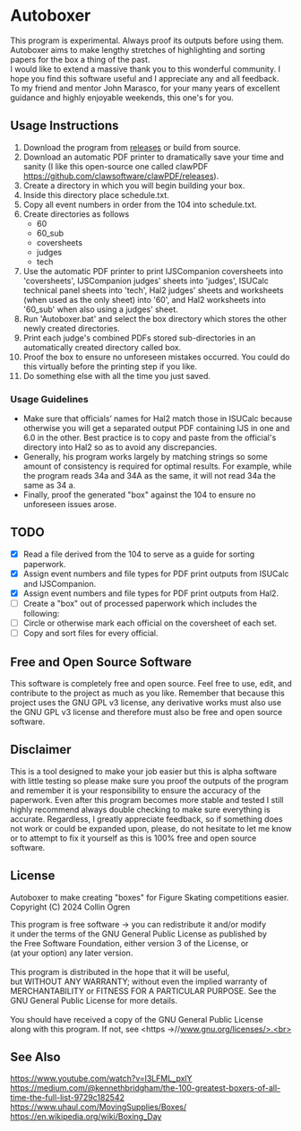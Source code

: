 # Autoboxer
This program is experimental. Always proof its outputs before using them.<br>
Autoboxer aims to make lengthy stretches of highlighting and sorting papers for the box a thing of the past.<br>
I would like to extend a massive thank you to this wonderful community. I hope you find this software useful and I appreciate any and all feedback.<br>
To my friend and mentor John Marasco, for your many years of excellent guidance and highly enjoyable weekends, this one's for you.
## Usage Instructions
1. Download the program from [releases](https://github.com/collinogren/Autoboxer/releases) or build from source.
2. Download an automatic PDF printer to dramatically save your time and sanity (I like this open-source one called clawPDF https://github.com/clawsoftware/clawPDF/releases).
3. Create a directory in which you will begin building your box.
4. Inside this directory place schedule.txt.
5. Copy all event numbers in order from the 104 into schedule.txt.
6. Create directories as follows
   - 60
   - 60_sub
   - coversheets
   - judges
   - tech
7. Use the automatic PDF printer to print IJSCompanion coversheets into 'coversheets', IJSCompanion judges' sheets into 'judges', ISUCalc technical panel sheets into 'tech', Hal2 judges' sheets and worksheets (when used as the only sheet) into '60', and Hal2 worksheets into '60_sub' when also using a judges' sheet.
8. Run 'Autoboxer.bat' and select the box directory which stores the other newly created directories.
9. Print each judge's combined PDFs stored sub-directories in an automatically created directory called box.
10. Proof the box to ensure no unforeseen mistakes occurred. You could do this virtually before the printing step if you like.
11. Do something else with all the time you just saved.
### Usage Guidelines
- Make sure that officials’ names for Hal2 match those in ISUCalc because otherwise you will get a separated output PDF containing IJS in one and 6.0 in the other. Best practice is to copy and paste from the official's directory into Hal2 so as to avoid any discrepancies.
- Generally, his program works largely by matching strings so some amount of consistency is required for optimal results. For example, while the program reads 34a and 34A as the same, it will not read 34a the same as 34 a.
- Finally, proof the generated "box" against the 104 to ensure no unforeseen issues arose.
## TODO
- [x] Read a file derived from the 104 to serve as a guide for sorting paperwork.
- [x] Assign event numbers and file types for PDF print outputs from ISUCalc and IJSCompanion.
- [x] Assign event numbers and file types for PDF print outputs from Hal2.
- [ ] Create a "box" out of processed paperwork which includes the following:
- [ ] Circle or otherwise mark each official on the coversheet of each set.
- [ ] Copy and sort files for every official.
## Free and Open Source Software
This software is completely free and open source. Feel free to use, edit, and contribute to the project as much as you like. Remember that because this project uses the GNU GPL v3 license, any derivative works must also use the GNU GPL v3 license and therefore must also be free and open source software.
## Disclaimer
This is a tool designed to make your job easier but this is alpha software with little testing so please make sure you proof the outputs of the program and remember it is your responsibility to ensure the accuracy of the paperwork. Even after this program becomes more stable and tested I still highly recommend always double checking to make sure everything is accurate. Regardless, I greatly appreciate feedback, so if something does not work or could be expanded upon, please, do not hesitate to let me know or to attempt to fix it yourself as this is 100% free and open source software.
## License
Autoboxer to make creating "boxes" for Figure Skating competitions easier.<br>
Copyright (C) 2024 Collin Ogren<br>

This program is free software -> you can redistribute it and/or modify<br>
it under the terms of the GNU General Public License as published by<br>
the Free Software Foundation, either version 3 of the License, or<br>
(at your option) any later version.<br>
<br>
This program is distributed in the hope that it will be useful,<br>
but WITHOUT ANY WARRANTY; without even the implied warranty of<br>
MERCHANTABILITY or FITNESS FOR A PARTICULAR PURPOSE.  See the<br>
GNU General Public License for more details.<br>
<br>
You should have received a copy of the GNU General Public License<br>
along with this program.  If not, see <https ->//www.gnu.org/licenses/>.<br>
## See Also
https://www.youtube.com/watch?v=l3LFML_pxlY<br>
https://medium.com/@kennethbridgham/the-100-greatest-boxers-of-all-time-the-full-list-9729c182542<br>
https://www.uhaul.com/MovingSupplies/Boxes/<br>
https://en.wikipedia.org/wiki/Boxing_Day
